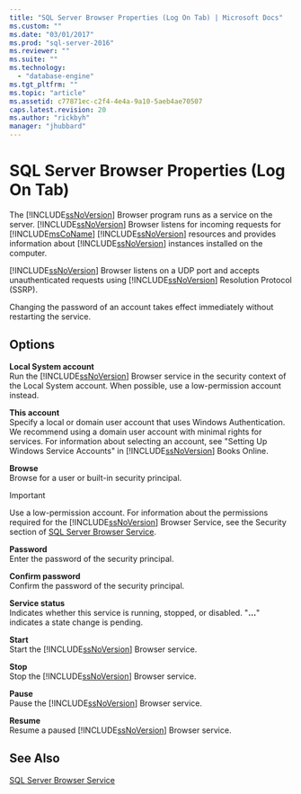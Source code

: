 ```yaml
---
title: "SQL Server Browser Properties (Log On Tab) | Microsoft Docs"
ms.custom: ""
ms.date: "03/01/2017"
ms.prod: "sql-server-2016"
ms.reviewer: ""
ms.suite: ""
ms.technology: 
  - "database-engine"
ms.tgt_pltfrm: ""
ms.topic: "article"
ms.assetid: c77871ec-c2f4-4e4a-9a10-5aeb4ae70507
caps.latest.revision: 20
ms.author: "rickbyh"
manager: "jhubbard"
---
```

# SQL Server Browser Properties (Log On Tab)
  The [!INCLUDE[ssNoVersion](../../a9notintoc/includes/ssnoversion-md.md)] Browser program runs as a service on the server. [!INCLUDE[ssNoVersion](../../a9notintoc/includes/ssnoversion-md.md)] Browser listens for incoming requests for [!INCLUDE[msCoName](../../a9notintoc/includes/msconame-md.md)] [!INCLUDE[ssNoVersion](../../a9notintoc/includes/ssnoversion-md.md)] resources and provides information about [!INCLUDE[ssNoVersion](../../a9notintoc/includes/ssnoversion-md.md)] instances installed on the computer.  
  
 [!INCLUDE[ssNoVersion](../../a9notintoc/includes/ssnoversion-md.md)] Browser listens on a UDP port and accepts unauthenticated requests using [!INCLUDE[ssNoVersion](../../a9notintoc/includes/ssnoversion-md.md)] Resolution Protocol (SSRP).  
  
 Changing the password of an account takes effect immediately without restarting the service.  
  
## Options  
 **Local System account**  
 Run the [!INCLUDE[ssNoVersion](../../a9notintoc/includes/ssnoversion-md.md)] Browser service in the security context of the Local System account. When possible, use a low-permission account instead.  
  
 **This account**  
 Specify a local or domain user account that uses Windows Authentication. We recommend using a domain user account with minimal rights for services. For information about selecting an account, see "Setting Up Windows Service Accounts" in [!INCLUDE[ssNoVersion](../../a9notintoc/includes/ssnoversion-md.md)] Books Online.  
  
 **Browse**  
 Browse for a user or built-in security principal.  
  
> [!IMPORTANT]  
>  Use a low-permission account. For information about the permissions required for the [!INCLUDE[ssNoVersion](../../a9notintoc/includes/ssnoversion-md.md)] Browser Service, see the Security section of [SQL Server Browser Service](../../tools/configuration-manager/sql-server-browser-service.md).  
  
 **Password**  
 Enter the password of the security principal.  
  
 **Confirm password**  
 Confirm the password of the security principal.  
  
 **Service status**  
 Indicates whether this service is running, stopped, or disabled. "**…**" indicates a state change is pending.  
  
 **Start**  
 Start the [!INCLUDE[ssNoVersion](../../a9notintoc/includes/ssnoversion-md.md)] Browser service.  
  
 **Stop**  
 Stop the [!INCLUDE[ssNoVersion](../../a9notintoc/includes/ssnoversion-md.md)] Browser service.  
  
 **Pause**  
 Pause the [!INCLUDE[ssNoVersion](../../a9notintoc/includes/ssnoversion-md.md)] Browser service.  
  
 **Resume**  
 Resume a paused [!INCLUDE[ssNoVersion](../../a9notintoc/includes/ssnoversion-md.md)] Browser service.  
  
## See Also  
 [SQL Server Browser Service](../../tools/configuration-manager/sql-server-browser-service.md)  
  
  